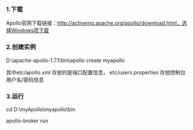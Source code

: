 ### 1.下载

 Apollo官网下载链接：http://activemq.apache.org/apollo/download.html，选择Windows项下载 

### 2.创建实例

 D:\apache-apollo-1.7.1\bin\apollo create myapollo 

 其中etc/apollo.xml 存放的是端口配置信息， etc/users.properties 存放控制台用户名/密码信息 

### 3.运行

 cd D:\myApollo\myapollo\bin 

 apollo-broker run 